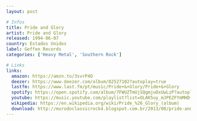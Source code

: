 ```yaml
---
layout: post

# Infos
title: Pride and Glory
artist: Pride and Glory
released: 1994-06-07
country: Estados Unidos
label: Geffen Records
categories: ['Heavy Metal', 'Southern Rock']

# Links
links:
  amazon: https://amzn.to/3svrP4O
  deezer: https://www.deezer.com/album/82527102?autoplay=true
  lastfm: https://www.last.fm/pt/music/Pride+&+Glory/Pride+&+Glory
  spotify: https://open.spotify.com/album/7FWUZTmUjSQgmjuOxUwLzP?autoplay=true
  youtube: https://music.youtube.com/playlist?list=OLAK5uy_mJPEZFYmMHD-ObDc0w_Ow5mTeEAgn-Av8&feature=gws_kp_album&feature=gws_kp_artist
  wikipedia: https://en.wikipedia.org/wiki/Pride_%26_Glory_(album)
  download: http://murodoclassicrock4.blogspot.com.br/2013/08/pride-and-glory-1994.html
---
```

